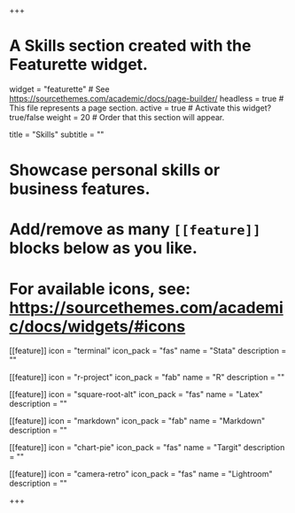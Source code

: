 +++
# A Skills section created with the Featurette widget.
widget = "featurette"  # See https://sourcethemes.com/academic/docs/page-builder/
headless = true  # This file represents a page section.
active = true  # Activate this widget? true/false
weight = 20  # Order that this section will appear.

title = "Skills"
subtitle = ""

# Showcase personal skills or business features.
# 
# Add/remove as many `[[feature]]` blocks below as you like.
# 
# For available icons, see: https://sourcethemes.com/academic/docs/widgets/#icons

  
[[feature]]
  icon = "terminal"
  icon_pack = "fas"
  name = "Stata"
  description = ""

[[feature]]
  icon = "r-project"
  icon_pack = "fab"
  name = "R"
  description = ""

[[feature]]
  icon = "square-root-alt"
  icon_pack = "fas"
  name = "Latex"
  description = ""

[[feature]]
  icon = "markdown"
  icon_pack = "fab"
  name = "Markdown"
  description = ""

[[feature]]
  icon = "chart-pie"
  icon_pack = "fas"
  name = "Targit"
  description = ""

[[feature]]
  icon = "camera-retro"
  icon_pack = "fas"
  name = "Lightroom"
  description = ""

+++